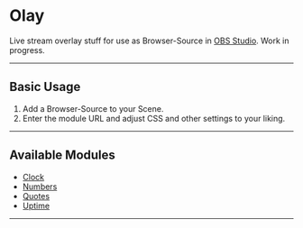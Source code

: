 # Olay

Live stream overlay stuff for use as Browser-Source in [OBS Studio](https://github.com/obsproject/obs-studio). Work in progress.

---

## Basic Usage

1. Add a Browser-Source to your Scene.
2. Enter the module URL and adjust CSS and other settings to your liking.

---

## Available Modules

- [Clock](./app/mod/clock/README.md)
- [Numbers](./app/mod/numbers/README.md)
- [Quotes](./app/mod/quotes/README.md)
- [Uptime](./app/mod/uptime/README.md)

---
